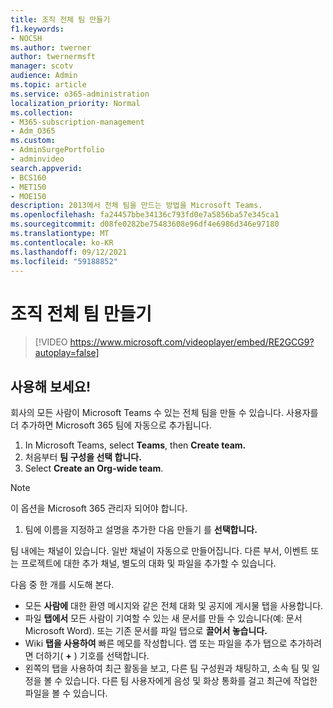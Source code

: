 ```yaml
---
title: 조직 전체 팀 만들기
f1.keywords:
- NOCSH
ms.author: twerner
author: twernermsft
manager: scotv
audience: Admin
ms.topic: article
ms.service: o365-administration
localization_priority: Normal
ms.collection:
- M365-subscription-management
- Adm_O365
ms.custom:
- AdminSurgePortfolio
- adminvideo
search.appverid:
- BCS160
- MET150
- MOE150
description: 2013에서 전체 팀을 만드는 방법을 Microsoft Teams.
ms.openlocfilehash: fa24457bbe34136c793fd0e7a5856ba57e345ca1
ms.sourcegitcommit: d08fe0282be75483608e96df4e6986d346e97180
ms.translationtype: MT
ms.contentlocale: ko-KR
ms.lasthandoff: 09/12/2021
ms.locfileid: "59188852"
---
```

# <a name="create-an-org-wide-team"></a>조직 전체 팀 만들기

> [!VIDEO https://www.microsoft.com/videoplayer/embed/RE2GCG9?autoplay=false]

## <a name="try-it"></a>사용해 보세요!

회사의 모든 사람이 Microsoft Teams 수 있는 전체 팀을 만들 수 있습니다. 사용자를 더 추가하면 Microsoft 365 팀에 자동으로 추가됩니다.

1. In Microsoft Teams, select **Teams**, then **Create team.**
2. 처음부터 **팀 구성을 선택 합니다.**
3. Select  **Create an Org-wide team**.

> [!NOTE]
> 이 옵션을 Microsoft 365 관리자 되어야 합니다.

1. 팀에 이름을 지정하고 설명을 추가한 다음 만들기 를 **선택합니다.**

팀 내에는 채널이 있습니다. 일반 채널이 자동으로 만들어집니다. 다른 부서, 이벤트 또는 프로젝트에 대한 추가 채널, 별도의 대화 및 파일을 추가할 수 있습니다.

다음 중 한 개를 시도해 본다.

- 모든  **사람에** 대한 환영 메시지와 같은 전체 대화 및 공지에 게시물 탭을 사용합니다.
- 파일 **탭에서** 모든 사람이 기여할 수 있는 새 문서를 만들 수 있습니다(예: 문서 Microsoft Word). 또는 기존 문서를 파일 탭으로 **끌어서 놓습니다.**
- Wiki  **탭을 사용하여** 빠른 메모를 작성합니다. 앱 또는 파일을 추가 탭으로 추가하려면 더하기( **+** ) 기호를 선택합니다.
- 왼쪽의 탭을 사용하여 최근 활동을 보고, 다른 팀 구성원과 채팅하고, 소속 팀 및 일정을 볼 수 있습니다. 다른 팀 사용자에게 음성 및 화상 통화를 걸고 최근에 작업한 파일을 볼 수 있습니다.